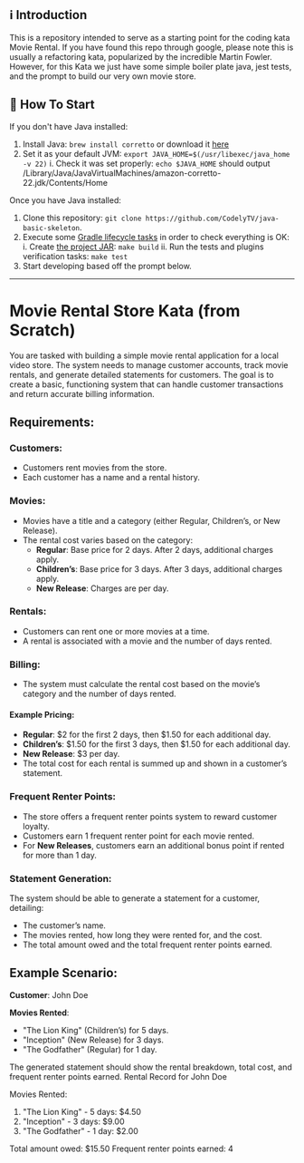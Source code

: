 ## ℹ️ Introduction

This is a repository intended to serve as a starting point for the coding kata Movie Rental.
If you have found this repo through google, please note this is usually a refactoring kata, popularized by the incredible Martin Fowler. However, for this Kata we just have some simple boiler plate java, jest tests, and the prompt to build our very own movie store.

## 🏁 How To Start
If you don't have Java installed:

1. Install Java: `brew install corretto` or download it [here](https://docs.aws.amazon.com/corretto/)
2. Set it as your default JVM: `export JAVA_HOME=$(/usr/libexec/java_home -v 22)`
  i. Check it was set properly: `echo $JAVA_HOME` should output /Library/Java/JavaVirtualMachines/amazon-corretto-22.jdk/Contents/Home

Once you have Java installed:
1. Clone this repository: `git clone https://github.com/CodelyTV/java-basic-skeleton`.
2. Execute some [Gradle lifecycle tasks](https://docs.gradle.org/current/userguide/java_plugin.html#lifecycle_tasks) in order to check everything is OK:
    i. Create [the project JAR](https://docs.gradle.org/current/userguide/java_plugin.html#sec:jar): `make build`
    ii. Run the tests and plugins verification tasks: `make test`
3. Start developing based off the prompt below.

----------------------------------------------------------------------------------
# Movie Rental Store Kata (from Scratch)

You are tasked with building a simple movie rental application for a local video store. The system needs to manage customer accounts, track movie rentals, and generate detailed statements for customers. The goal is to create a basic, functioning system that can handle customer transactions and return accurate billing information.

## Requirements:

### Customers:
- Customers rent movies from the store.
- Each customer has a name and a rental history.

### Movies:
- Movies have a title and a category (either Regular, Children’s, or New Release).
- The rental cost varies based on the category:
  - **Regular**: Base price for 2 days. After 2 days, additional charges apply.
  - **Children’s**: Base price for 3 days. After 3 days, additional charges apply.
  - **New Release**: Charges are per day.

### Rentals:
- Customers can rent one or more movies at a time.
- A rental is associated with a movie and the number of days rented.

### Billing:
- The system must calculate the rental cost based on the movie’s category and the number of days rented.

#### Example Pricing:
- **Regular**: $2 for the first 2 days, then $1.50 for each additional day.
- **Children’s**: $1.50 for the first 3 days, then $1.50 for each additional day.
- **New Release**: $3 per day.
- The total cost for each rental is summed up and shown in a customer’s statement.

### Frequent Renter Points:
- The store offers a frequent renter points system to reward customer loyalty.
- Customers earn 1 frequent renter point for each movie rented.
- For **New Releases**, customers earn an additional bonus point if rented for more than 1 day.

### Statement Generation:
The system should be able to generate a statement for a customer, detailing:
- The customer’s name.
- The movies rented, how long they were rented for, and the cost.
- The total amount owed and the total frequent renter points earned.

## Example Scenario:
**Customer**: John Doe

**Movies Rented**:
- "The Lion King" (Children’s) for 5 days.
- "Inception" (New Release) for 3 days.
- "The Godfather" (Regular) for 1 day.

The generated statement should show the rental breakdown, total cost, and frequent renter points earned.
Rental Record for John Doe

Movies Rented:
1. "The Lion King" - 5 days: $4.50
2. "Inception" - 3 days: $9.00
3. "The Godfather" - 1 day: $2.00

Total amount owed: $15.50
Frequent renter points earned: 4

